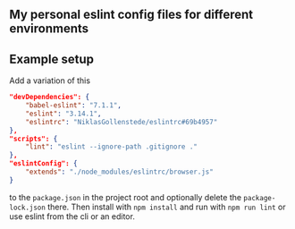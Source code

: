 ## My personal eslint config files for different environments

## Example setup

Add a variation of this
```json
"devDependencies": {
	"babel-eslint": "7.1.1",
	"eslint": "3.14.1",
	"eslintrc": "NiklasGollenstede/eslintrc#69b4957"
},
"scripts": {
	"lint": "eslint --ignore-path .gitignore ."
},
"eslintConfig": {
	"extends": "./node_modules/eslintrc/browser.js"
}
```
to the `package.json` in the project root and optionally delete the `package-lock.json` there.
Then install with `npm install` and run with `npm run lint` or use eslint from the cli or an editor.
